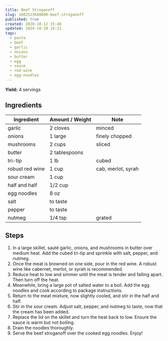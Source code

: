 ```yaml
---
title: Beef Stroganoff
slug: 1602523680000-beef-stroganoff
published: true
created: 2020-10-12 15:48
updated: 2024-10-20 14:21
tags:
  - pasta
  - beef
  - garlic
  - onions
  - butter
  - egg
  - sauce
  - red-wine
  - egg-noodles
---
```


**Yield:** 4 servings

## Ingredients

| Ingredient      | Amount / Weight | Note               |
| --------------- | --------------- | ------------------ |
| garlic          | 2 cloves        | minced             |
| onions          | 1 large         | finely chopped     |
| mushrooms       | 2 cups          | sliced             |
| butter          | 2 tablespoons   |                    |
| tri-tip         | 1 lb            | cubed              |
| robust red wine | 1 cup           | cab, merlot, syrah |
| sour cream      | 1 cup           |                    |
| half and half   | 1/2 cup         |                    |
| egg noodles     | 8 oz            |                    |
| salt            | to taste        |                    |
| pepper          | to taste        |                    |
| nutmeg          | 1/4 tsp         | grated             |

## Steps

1. In a large skillet, sauté garlic, onions, and mushrooms in butter over medium heat. Add the cubed tri-tip and sprinkle with salt, pepper, and nutmeg.
2. Once the meat is browned on one side, pour in the red wine. A robust wine like cabernet, merlot, or syrah is recommended.
3. Reduce heat to low and simmer until the meat is tender and falling apart. Then turn off the heat.
4. Meanwhile, bring a large pot of salted water to a boil. Add the egg noodles and cook according to package instructions.
5. Return to the meat mixture, now slightly cooled, and stir in the half and half.
6. Stir in the sour cream. Adjust salt, pepper, and nutmeg to taste, now that the cream has been added.
7. Replace the lid on the skillet and turn the heat back to low. Ensure the sauce is warm but not boiling.
8. Drain the noodles thoroughly.
9. Serve the beef stroganoff over the cooked egg noodles. Enjoy!
